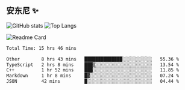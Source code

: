 
## 安东尼 ✨



![GitHub stats](https://cmx-github-readme-stats.vercel.app/api?username=NgxuAnGMH&show_icons=true&theme=darcula&hide_border=true&locale=cn&hide_title=true) ![Top Langs](https://cmx-github-readme-stats.vercel.app/api/top-langs/?username=NgxuAnGMH&show_icons=true&theme=darcula&hide_border=true&layout=compact) 

![Readme Card](https://cmx-github-readme-stats.vercel.app/api/pin/?username=NgxuAnGMH&repo=miniSpring&show_icons=true&theme=darcula&hide_border=true&hide_title=true) 





<!--START_SECTION:waka-->

```txt
Total Time: 15 hrs 46 mins

Other        8 hrs 43 mins   ██████████████░░░░░░░░░░░   55.36 %
TypeScript   2 hrs 8 mins    ███▒░░░░░░░░░░░░░░░░░░░░░   13.54 %
C++          1 hr 52 mins    ███░░░░░░░░░░░░░░░░░░░░░░   11.85 %
Markdown     1 hr 8 mins     █▓░░░░░░░░░░░░░░░░░░░░░░░   07.24 %
JSON         42 mins         █░░░░░░░░░░░░░░░░░░░░░░░░   04.44 %
```

<!--END_SECTION:waka-->




<!--
**NgxuAnGMH/NgxuAnGMH** is a ✨ _special_ ✨ repository because its `README.md` (this file) appears on your GitHub profile.

Here are some ideas to get you started: 备用？那就先留着吧。。。

- 🔭 I’m currently working on ...
- 🌱 I’m currently learning ...
- 👯 I’m looking to collaborate on ...
- 🤔 I’m looking for help with ...
- 💬 Ask me about ...
- 📫 How to reach me: ...
- 😄 Pronouns: ...
- ⚡ Fun fact: ...
-->
